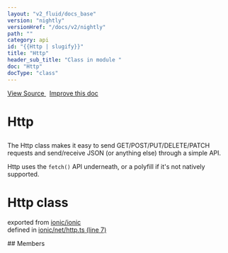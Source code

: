 ```yaml
---
layout: "v2_fluid/docs_base"
version: "nightly"
versionHref: "/docs/v2/nightly"
path: ""
category: api
id: "{{Http | slugify}}"
title: "Http"
header_sub_title: "Class in module "
doc: "Http"
docType: "class"
---
```



<div class="improve-docs">
  <a href='http://github.com/driftyco/ionic2/tree/master/ionic/net/http.ts#L6'>
    View Source
  </a>
  &nbsp;
  <a href='http://github.com/driftyco/ionic2/edit/master/ionic/net/http.ts#L6'>
    Improve this doc
  </a>
</div>




<h1 class="api-title">

  Http



</h1>





<p>The Http class makes it easy to send GET/POST/PUT/DELETE/PATCH requests
and send/receive JSON (or anything else) through a simple API.</p>
<p>Http uses the <code>fetch()</code> API underneath, or a polyfill if it&#39;s not natively supported.</p>


<h1 class="class export">Http <span class="type">class</span></h1>
<p class="module">exported from <a href='undefined'>ionic/ionic</a><br/>
defined in <a href="https://github.com/driftyco/ionic2/tree/master/ionic/net/http.ts#L7-L203">ionic/net/http.ts (line 7)</a>
</p>
## Members

